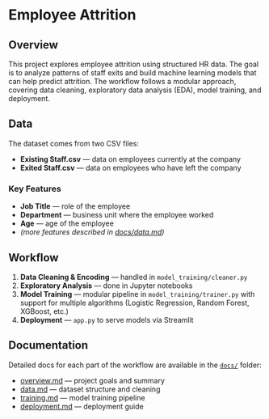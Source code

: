 # Employee Attrition

## Overview
This project explores employee attrition using structured HR data. The goal is to analyze patterns of staff exits and build machine learning models that can help predict attrition. The workflow follows a modular approach, covering data cleaning, exploratory data analysis (EDA), model training, and deployment.

## Data
The dataset comes from two CSV files:
- **Existing Staff.csv** — data on employees currently at the company  
- **Exited Staff.csv** — data on employees who have left the company  

### Key Features
- **Job Title** — role of the employee  
- **Department** — business unit where the employee worked  
- **Age** — age of the employee  
- *(more features described in [docs/data.md](docs/data.md))*  


## Workflow
1. **Data Cleaning & Encoding** — handled in `model_training/cleaner.py`  
2. **Exploratory Analysis** — done in Jupyter notebooks  
3. **Model Training** — modular pipeline in `model_training/trainer.py` with support for multiple algorithms (Logistic Regression, Random Forest, XGBoost, etc.)  
4. **Deployment** — `app.py` to serve models via Streamlit  

## Documentation
Detailed docs for each part of the workflow are available in the [`docs/`](docs/) folder:
- [overview.md](docs/overview.md) — project goals and summary  
- [data.md](docs/data.md) — dataset structure and cleaning  
- [training.md](docs/training.md) — model training pipeline  
- [deployment.md](docs/deployment.md) — deployment guide  





